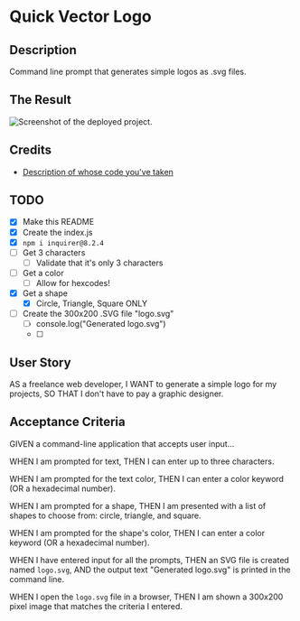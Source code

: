 # Quick Vector Logo

## Description
Command line prompt that generates simple logos as .svg files.

## The Result
![Screenshot of the deployed project.](SCREENSHOT_OF_PROJECT_IN_ASSETS)

## Credits
- [Description of whose code you've taken](URL_TO_THEIR_WEBSITE_AND_OR_CODE)

## TODO
- [x] Make this README
- [x] Create the index.js
- [x] `npm i inquirer@8.2.4`
- [ ] Get 3 characters
    - [ ] Validate that it's only 3 characters
- [ ] Get a color
    - [ ] Allow for hexcodes!
- [x] Get a shape
    - [x] Circle, Triangle, Square ONLY
- [ ] Create the 300x200 .SVG file "logo.svg"
    - [ ] console.log("Generated logo.svg")
    - [ ] 


## User Story
AS a freelance web developer,
I WANT to generate a simple logo for my projects,
SO THAT I don't have to pay a graphic designer.

## Acceptance Criteria
GIVEN a command-line application that accepts user input...

WHEN I am prompted for text,
THEN I can enter up to three characters.

WHEN I am prompted for the text color,
THEN I can enter a color keyword (OR a hexadecimal number).

WHEN I am prompted for a shape,
THEN I am presented with a list of shapes to choose from: circle, triangle, and square.

WHEN I am prompted for the shape's color,
THEN I can enter a color keyword (OR a hexadecimal number).

WHEN I have entered input for all the prompts,
THEN an SVG file is created named `logo.svg`,
AND the output text "Generated logo.svg" is printed in the command line.

WHEN I open the `logo.svg` file in a browser,
THEN I am shown a 300x200 pixel image that matches the criteria I entered.
